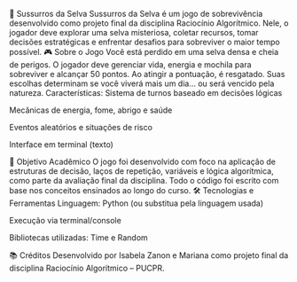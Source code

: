 🌿 Sussurros da Selva
Sussurros da Selva é um jogo de sobrevivência desenvolvido como projeto final da disciplina Raciocínio Algorítmico. Nele, o jogador deve explorar uma selva misteriosa, coletar recursos, tomar decisões estratégicas e enfrentar desafios para sobreviver o maior tempo possível.
🎮 Sobre o Jogo
Você está perdido em uma selva densa e cheia de perigos. O jogador deve gerenciar vida, energia e mochila para sobreviver e alcançar 50 pontos. Ao atingir a pontuação, é resgatado. Suas escolhas determinam se você viverá mais um dia… ou será vencido pela natureza.
Características:
Sistema de turnos baseado em decisões lógicas


Mecânicas de energia, fome, abrigo e saúde


Eventos aleatórios e situações de risco


Interface em terminal (texto)


🧠 Objetivo Acadêmico
O jogo foi desenvolvido com foco na aplicação de estruturas de decisão, laços de repetição, variáveis e lógica algorítmica, como parte da avaliação final da disciplina. Todo o código foi escrito com base nos conceitos ensinados ao longo do curso.
🛠 Tecnologias e Ferramentas
Linguagem: Python (ou substitua pela linguagem usada)


Execução via terminal/console


Bibliotecas utilizadas: Time e Random




📚 Créditos
Desenvolvido por Isabela Zanon e Mariana como projeto final da disciplina Raciocínio Algorítmico – PUCPR.
